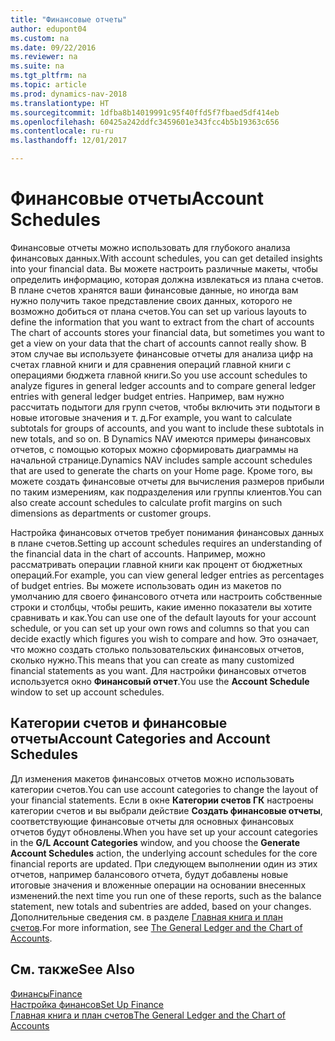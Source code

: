 ```yaml
---
title: "Финансовые отчеты"
author: edupont04
ms.custom: na
ms.date: 09/22/2016
ms.reviewer: na
ms.suite: na
ms.tgt_pltfrm: na
ms.topic: article
ms.prod: dynamics-nav-2018
ms.translationtype: HT
ms.sourcegitcommit: 1dfba8b14019991c95f40ffd5f7fbaed5df414eb
ms.openlocfilehash: 60425a242ddfc3459601e343fcc4b5b19363c656
ms.contentlocale: ru-ru
ms.lasthandoff: 12/01/2017

---
```


# <a name="account-schedules"></a><span data-ttu-id="a549f-102">Финансовые отчеты</span><span class="sxs-lookup"><span data-stu-id="a549f-102">Account Schedules</span></span>
<span data-ttu-id="a549f-103">Финансовые отчеты можно использовать для глубокого анализа финансовых данных.</span><span class="sxs-lookup"><span data-stu-id="a549f-103">With account schedules, you can get detailed insights into your financial data.</span></span> <span data-ttu-id="a549f-104">Вы можете настроить различные макеты, чтобы определить информацию, которая должна извлекаться из плана счетов. В плане счетов хранятся ваши финансовые данные, но иногда вам нужно получить такое представление своих данных, которого не возможно добиться от плана счетов.</span><span class="sxs-lookup"><span data-stu-id="a549f-104">You can set up various layouts to define the information that you want to extract from the chart of accounts The chart of accounts stores your financial data, but sometimes you want to get a view on your data that the chart of accounts cannot really show.</span></span> <span data-ttu-id="a549f-105">В этом случае вы используете финансовые отчеты для анализа цифр на счетах главной книги и для сравнения операций главной книги с операциями бюджета главной книги.</span><span class="sxs-lookup"><span data-stu-id="a549f-105">So you use account schedules to analyze figures in general ledger accounts and to compare general ledger entries with general ledger budget entries.</span></span>
<span data-ttu-id="a549f-106">Например, вам нужно рассчитать подытоги для групп счетов, чтобы включить эти подытоги в новые итоговые значения и т. д.</span><span class="sxs-lookup"><span data-stu-id="a549f-106">For example, you want to calculate subtotals for groups of accounts, and you want to include these subtotals in new totals, and so on.</span></span>
<span data-ttu-id="a549f-107">В Dynamics NAV имеются примеры финансовых отчетов, с помощью которых можно сформировать диаграммы на начальной странице.</span><span class="sxs-lookup"><span data-stu-id="a549f-107">Dynamics NAV includes sample account schedules that are used to generate the charts on your Home page.</span></span> <span data-ttu-id="a549f-108">Кроме того, вы можете создать финансовые отчеты для вычисления размеров прибыли по таким измерениям, как подразделения или группы клиентов.</span><span class="sxs-lookup"><span data-stu-id="a549f-108">You can also create account schedules to calculate profit margins on such dimensions as departments or customer groups.</span></span>  

<span data-ttu-id="a549f-109">Настройка финансовых отчетов требует понимания финансовых данных в плане счетов.</span><span class="sxs-lookup"><span data-stu-id="a549f-109">Setting up account schedules requires an understanding of the financial data in the chart of accounts.</span></span>
<span data-ttu-id="a549f-110">Например, можно рассматривать операции главной книги как процент от бюджетных операций.</span><span class="sxs-lookup"><span data-stu-id="a549f-110">For example, you can view general ledger entries as percentages of budget entries.</span></span>
<span data-ttu-id="a549f-111">Вы можете использовать один из макетов по умолчанию для своего финансового отчета или настроить собственные строки и столбцы, чтобы решить, какие именно показатели вы хотите сравнивать и как.</span><span class="sxs-lookup"><span data-stu-id="a549f-111">You can use one of the default layouts for your account schedule, or you can set up your own rows and columns so that you can decide exactly which figures you wish to compare and how.</span></span>
<span data-ttu-id="a549f-112">Это означает, что можно создать столько пользовательских финансовых отчетов, сколько нужно.</span><span class="sxs-lookup"><span data-stu-id="a549f-112">This means that you can create as many customized financial statements as you want.</span></span> <span data-ttu-id="a549f-113">Для настройки финансовых отчетов используется окно **Финансовый отчет**.</span><span class="sxs-lookup"><span data-stu-id="a549f-113">You use the **Account Schedule** window to set up account schedules.</span></span>  

## <a name="account-categories-and-account-schedules"></a><span data-ttu-id="a549f-114">Категории счетов и финансовые отчеты</span><span class="sxs-lookup"><span data-stu-id="a549f-114">Account Categories and Account Schedules</span></span>
<span data-ttu-id="a549f-115">Дл изменения макетов финансовых отчетов можно использовать категории счетов.</span><span class="sxs-lookup"><span data-stu-id="a549f-115">You can use account categories to change the layout of your financial statements.</span></span> <span data-ttu-id="a549f-116">Если в окне **Категории счетов ГК** настроены категории счетов и вы выбрали действие **Создать финансовые отчеты**, соответствующие финансовые отчеты для основных финансовых отчетов будут обновлены.</span><span class="sxs-lookup"><span data-stu-id="a549f-116">When you have set up your account categories in the **G/L Account Categories** window, and you choose the **Generate Account Schedules** action, the underlying account schedules for the core financial reports are updated.</span></span> <span data-ttu-id="a549f-117">При следующем выполнении один из этих отчетов, например балансового отчета, будут добавлены новые итоговые значения и вложенные операции на основании внесенных изменений.</span><span class="sxs-lookup"><span data-stu-id="a549f-117">the next time you run one of these reports, such as the balance statement, new totals and subentries are added, based on your changes.</span></span> <span data-ttu-id="a549f-118">Дополнительные сведения см. в разделе [Главная книга и план счетов](finance-general-ledger.md).</span><span class="sxs-lookup"><span data-stu-id="a549f-118">For more information, see [The General Ledger and the Chart of Accounts](finance-general-ledger.md).</span></span>    
## <a name="see-also"></a><span data-ttu-id="a549f-119">См. также</span><span class="sxs-lookup"><span data-stu-id="a549f-119">See Also</span></span>
[<span data-ttu-id="a549f-120">Финансы</span><span class="sxs-lookup"><span data-stu-id="a549f-120">Finance</span></span>](finance.md)  
[<span data-ttu-id="a549f-121">Настройка финансов</span><span class="sxs-lookup"><span data-stu-id="a549f-121">Set Up Finance</span></span>](finance-setup-finance.md)  
[<span data-ttu-id="a549f-122">Главная книга и план счетов</span><span class="sxs-lookup"><span data-stu-id="a549f-122">The General Ledger and the Chart of Accounts</span></span>](finance-general-ledger.md)  

